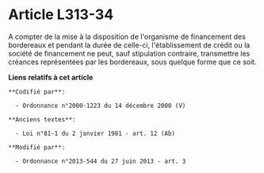 # Article L313-34

A compter de la mise à la disposition de l'organisme de financement des bordereaux et pendant la durée de celle-ci,
l'établissement de crédit ou la société de financement ne peut, sauf stipulation contraire, transmettre les créances
représentées par les bordereaux, sous quelque forme que ce soit.

**Liens relatifs à cet article**

	**Codifié par**:

	  - Ordonnance n°2000-1223 du 14 décembre 2000 (V)

	**Anciens textes**:

	  - Loi n°81-1 du 2 janvier 1981 - art. 12 (Ab)

	**Modifié par**:

	  - Ordonnance n°2013-544 du 27 juin 2013 - art. 3
